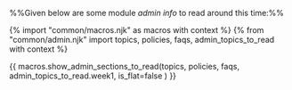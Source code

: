 <div id="additional">

%%Given below are some module _admin info_ to read around this time:%%

</div>

{% import "common/macros.njk" as macros with context %}
{% from "common/admin.njk" import topics, policies, faqs, admin_topics_to_read with context %}

{{ macros.show_admin_sections_to_read(topics, policies, faqs, admin_topics_to_read.week1, is_flat=false ) }}

